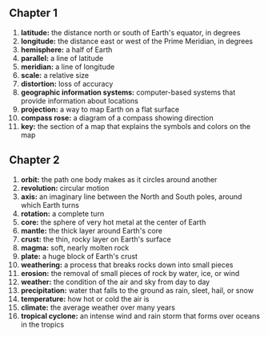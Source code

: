 ## Chapter 1

1. **latitude:** the distance north or south of Earth's equator, in degrees
1. **longitude:** the distance east or west of the Prime Meridian, in degrees
1. **hemisphere:** a half of Earth
1. **parallel:** a line of latitude
1. **meridian:** a line of longitude
1. **scale:** a relative size
1. **distortion:** loss of accuracy
1. **geographic information systems:** computer-based systems that provide information about locations
1. **projection:** a way to map Earth on a flat surface
1. **compass rose:** a diagram of a compass showing direction
1. **key:** the section of a map that explains the symbols and colors on the map

## Chapter 2

1. **orbit:** the path one body makes as it circles around another
2. **revolution:** circular motion
3. **axis:** an imaginary line between the North and South poles, around which Earth turns
4. **rotation:** a complete turn
5. **core:** the sphere of very hot metal at the center of Earth
6. **mantle:** the thick layer around Earth's core
7. **crust:** the thin, rocky layer on Earth's surface
8. **magma:** soft, nearly molten rock
9. **plate:** a huge block of Earth's crust
10. **weathering:** a process that breaks rocks down into small pieces
11. **erosion:** the removal of small pieces of rock by water, ice, or wind
12. **weather:** the condition of the air and sky from day to day
13. **precipitation:** water that falls to the ground as rain, sleet, hail, or snow
14. **temperature:** how hot or cold the air is
15. **climate:** the average weather over many years
16. **tropical cyclone:** an intense wind and rain storm that forms over oceans in the tropics
